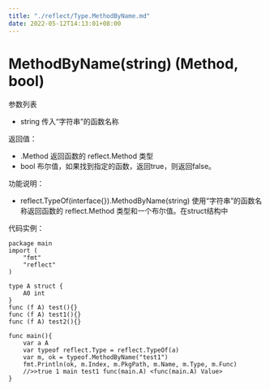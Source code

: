 ```yaml
---
title: "./reflect/Type.MethodByName.md"
date: 2022-05-12T14:13:01+08:00
---
```

# MethodByName(string) (Method, bool)

参数列表

- string 传入“字符串”的函数名称

返回值：

- .Method  返回函数的 reflect.Method 类型
- bool 布尔值，如果找到指定的函数，返回true，则返回false。

功能说明：

- reflect.TypeOf(interface{}).MethodByName(string) 使用“字符串”的函数名称返回函数的 reflect.Method 类型和一个布尔值。在struct结构中

代码实例：
	
	package main
	import (
	    "fmt"
	    "reflect"
	)
	
	type A struct {
		A0 int
	}
	func (f A) test(){}
	func (f A) test1(){}
	func (f A) test2(){}
	
	func main(){
		var a A
		var typeof reflect.Type = reflect.TypeOf(a)
		var m, ok = typeof.MethodByName("test1")
		fmt.Println(ok, m.Index, m.PkgPath, m.Name, m.Type, m.Func)
		//>>true 1 main test1 func(main.A) <func(main.A) Value>
	}
